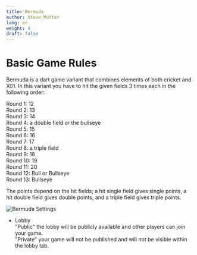 ```yaml
---
title: Bermuda
author: Steve_Mutter
lang: en
weight: 4
draft: false
---
```


# Basic Game Rules

Bermuda is a dart game variant that combines elements of both cricket and X01. In this variant you have to hit the given fields 3 times each in the following order:

Round 1:    12 </br>
Round 2:    13 </br>
Round 3:    14 </br>
Round 4:    a double field or the bullseye </br>
Round 5:    15 </br>
Round 6:    16 </br>
Round 7:    17 </br>
Round 8:    a triple field </br>
Round 9:    18 </br>
Round 10:   19 </br>
Round 11:   20 </br>
Round 12:   Bull or Bullseye </br>
Round 13:   Bullseye </br>

The points depend on the hit fields; a hit single field gives single points, a hit double field gives double points, and a triple field gives triple points.

![Bermuda Settings](/game-settings/images/bermuda.png)

- Lobby </br>
"Public" the lobby will be publicly available and other players can join your game. </br>
"Private" your game will not be published and will not be visible within the lobby tab. </br>